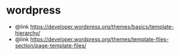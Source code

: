 # wordpress

 * @link https://developer.wordpress.org/themes/basics/template-hierarchy/
 * @link https://developer.wordpress.org/themes/template-files-section/page-template-files/
